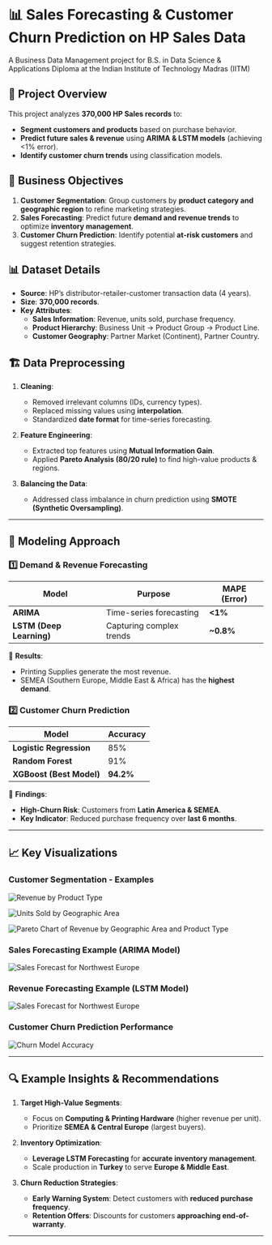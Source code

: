 # 📊 Sales Forecasting & Customer Churn Prediction on HP Sales Data
A Business Data Management project for B.S. in Data Science & Applications Diploma at the Indian Institute of Technology Madras (IITM)

## 📌 Project Overview
This project analyzes **370,000 HP Sales records** to:
- **Segment customers and products** based on purchase behavior.
- **Predict future sales & revenue** using **ARIMA & LSTM models** (achieving <1% error).
- **Identify customer churn trends** using classification models.

## 🎯 Business Objectives
1. **Customer Segmentation**: Group customers by **product category and geographic region** to refine marketing strategies.
2. **Sales Forecasting**: Predict future **demand and revenue trends** to optimize **inventory management**.
3. **Customer Churn Prediction**: Identify potential **at-risk customers** and suggest retention strategies.

## 📊 Dataset Details
- **Source**: HP’s distributor-retailer-customer transaction data (4 years).
- **Size**: **370,000 records**.
- **Key Attributes**:
  - **Sales Information**: Revenue, units sold, purchase frequency.
  - **Product Hierarchy**: Business Unit → Product Group → Product Line.
  - **Customer Geography**: Partner Market (Continent), Partner Country.

## 🏗️ Data Preprocessing
1. **Cleaning**:
   - Removed irrelevant columns (IDs, currency types).
   - Replaced missing values using **interpolation**.
   - Standardized **date format** for time-series forecasting.

2. **Feature Engineering**:
   - Extracted top features using **Mutual Information Gain**.
   - Applied **Pareto Analysis (80/20 rule)** to find high-value products & regions.

3. **Balancing the Data**:
   - Addressed class imbalance in churn prediction using **SMOTE (Synthetic Oversampling)**.

---

## 🚀 Modeling Approach

### **1️⃣ Demand & Revenue Forecasting**
| Model | Purpose | MAPE (Error) |
|--------|---------|--------------|
| **ARIMA** | Time-series forecasting | **<1%** |
| **LSTM (Deep Learning)** | Capturing complex trends | **~0.8%** |

📌 **Results**:
- Printing Supplies generate the most revenue.
- SEMEA (Southern Europe, Middle East & Africa) has the **highest demand**.

### **2️⃣ Customer Churn Prediction**
| Model | Accuracy |
|--------|---------|
| **Logistic Regression** | 85% |
| **Random Forest** | 91% |
| **XGBoost (Best Model)** | **94.2%** |

📌 **Findings**:
- **High-Churn Risk**: Customers from **Latin America & SEMEA**.
- **Key Indicator**: Reduced purchase frequency over **last 6 months**.

---

## 📈 Key Visualizations

### **Customer Segmentation - Examples**
![Revenue by Product Type](reports/images/customer_segmentation_eg1.png)

![Units Sold by Geographic Area](reports/images/customer_segmentation_eg2.png)

![Pareto Chart of Revenue by Geographic Area and Product Type](reports/images/customer_segmentation_eg3.png)

### **Sales Forecasting Example (ARIMA Model)**
![Sales Forecast for Northwest Europe](reports/images/arima_forecast.png)

### **Revenue Forecasting Example (LSTM Model)**
![Sales Forecast for Northwest Europe](reports/images/lstm_forecast.png)

### **Customer Churn Prediction Performance**
![Churn Model Accuracy](reports/images/churn_model_accuracy.png)

---

## 🔍 Example Insights & Recommendations
1. **Target High-Value Segments**:
   - Focus on **Computing & Printing Hardware** (higher revenue per unit).
   - Prioritize **SEMEA & Central Europe** (largest buyers).

2. **Inventory Optimization**:
   - **Leverage LSTM Forecasting** for **accurate inventory management**.
   - Scale production in **Turkey** to serve **Europe & Middle East**.

3. **Churn Reduction Strategies**:
   - **Early Warning System**: Detect customers with **reduced purchase frequency**.
   - **Retention Offers**: Discounts for customers **approaching end-of-warranty**.

---
